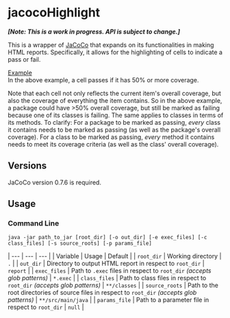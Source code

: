 # jacocoHighlight
**_[Note: This is a work in progress. API is subject to change.]_**

This is a wrapper of [JaCoCo](http://eclemma.org/jacoco/ "JaCoCo") that expands on its functionalities in making HTML reports. Specifically, it allows for the highlighting of cells to indicate a pass or fail.

[Example](http://htmlpreview.github.io/?https://github.com/nkalonia1/jacocoHighlight/master/example_report/index.html "JaCoCo Example")  
In the above example, a cell passes if it has 50% or more coverage.

Note that each cell not only reflects the current item's overall coverage, but also the coverage of everything the item contains. So in the above example, a package could have >50% overall coverage, but still be marked as failing because one of its classes is failing. The same applies to classes in terms of its methods. To clarify: For a package to be marked as passing, _every_ class it contains needs to be marked as passing (as well as the package's overall coverage). For a class to be marked as passing, _every_ method it contains needs to meet its coverage criteria (as well as the class' overall coverage).

## Versions
JaCoCo version 0.7.6 is required.

## Usage
### Command Line
`java -jar path_to_jar [root_dir] [-o out_dir] [-e exec_files] [-c class_files] [-s source_roots] [-p params_file]`

| --- | --- | --- |
| Variable | Usage | Default |
| `root_dir` | Working directory | `.` |
| `out_dir` | Directory to output HTML report in respect to `root_dir` | `report` |
| `exec_files` | Path to `.exec` files in respect to `root_dir` _(accepts glob patterns)_ | `*.exec` |
| `class_files` | Path to class files in respect to `root_dir` _(accepts glob patterns)_ | `**/classes` |
| `source_roots` | Path to the root directories of source files in respect to `root_dir` _(accepts glob patterns)_ | `**/src/main/java` |
| `params_file` | Path to a parameter file in respect to `root_dir` | `null` |

